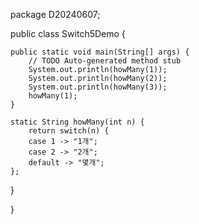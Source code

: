 package D20240607;

public class Switch5Demo {

	public static void main(String[] args) {
		// TODO Auto-generated method stub
		System.out.println(howMany(1));
		System.out.println(howMany(2));
		System.out.println(howMany(3));
		howMany(1);
	}
	
	static String howMany(int n) {
		return switch(n) {
		case 1 -> "1개";
		case 2 -> "2개";
		default -> "몇개";
	};

}
	
}
